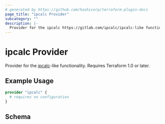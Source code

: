 ```yaml
---
# generated by https://github.com/hashicorp/terraform-plugin-docs
page_title: "ipcalc Provider"
subcategory: ""
description: |-
  Provider for the ipcalc https://gitlab.com/ipcalc/ipcalc-like functionality. Requires Terraform 1.0 or later.
---
```


# ipcalc Provider

Provider for the [ipcalc](https://gitlab.com/ipcalc/ipcalc)-like functionality. Requires Terraform 1.0 or later.

## Example Usage

```terraform
provider "ipcalc" {
  # requires no configuration
}
```

<!-- schema generated by tfplugindocs -->
## Schema
